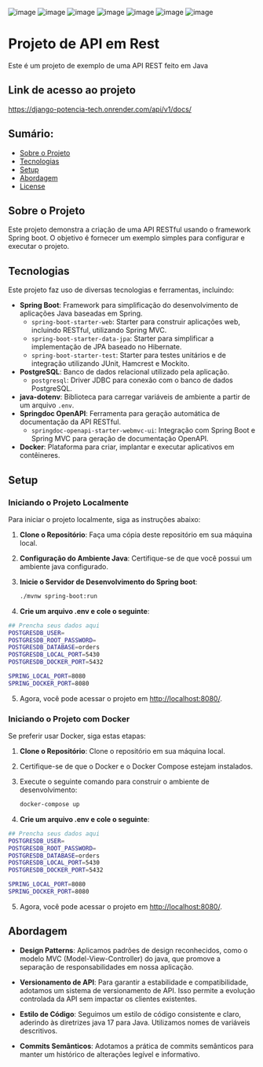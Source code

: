 ![image](https://img.shields.io/badge/GitHub_Actions-2088FF?style=for-the-badge&logo=github-actions&logoColor=white)
![image](https://img.shields.io/badge/Render-46E3B7?style=for-the-badge&logo=render&logoColor=white)
![image](https://img.shields.io/badge/PostgreSQL-316192?style=for-the-badge&logo=postgresql&logoColor=white)
![image](https://img.shields.io/badge/Docker-2CA5E0?style=for-the-badge&logo=docker&logoColor=white)
![image](https://img.shields.io/badge/Spring_Boot-6DB33F?style=for-the-badge&logo=spring-boot&logoColor=white)
![image](https://img.shields.io/badge/Maven-C71A36?style=for-the-badge&logo=apache-maven&logoColor=white)
![image](https://img.shields.io/badge/Java-007396?style=for-the-badge&logo=java&logoColor=white)

# Projeto de API em Rest

Este é um projeto de exemplo de uma API REST feito em Java

## Link de acesso ao projeto

https://django-potencia-tech.onrender.com/api/v1/docs/

## Sumário:

- [Sobre o Projeto](#sobre-o-projeto)
- [Tecnologias](#tecnologias)
- [Setup](#setup)
- [Abordagem](#abordagem)
- [License](#license)

## Sobre o Projeto

Este projeto demonstra a criação de uma API RESTful usando o framework Spring boot. O objetivo é fornecer um exemplo simples para configurar e executar o projeto.

## Tecnologias

Este projeto faz uso de diversas tecnologias e ferramentas, incluindo:

- **Spring Boot**: Framework para simplificação do desenvolvimento de aplicações Java baseadas em Spring.
  - `spring-boot-starter-web`: Starter para construir aplicações web, incluindo RESTful, utilizando Spring MVC.
  - `spring-boot-starter-data-jpa`: Starter para simplificar a implementação de JPA baseado no Hibernate.
  - `spring-boot-starter-test`: Starter para testes unitários e de integração utilizando JUnit, Hamcrest e Mockito.
- **PostgreSQL**: Banco de dados relacional utilizado pela aplicação.
  - `postgresql`: Driver JDBC para conexão com o banco de dados PostgreSQL.
- **java-dotenv**: Biblioteca para carregar variáveis de ambiente a partir de um arquivo `.env`.
- **Springdoc OpenAPI**: Ferramenta para geração automática de documentação da API RESTful.
  - `springdoc-openapi-starter-webmvc-ui`: Integração com Spring Boot e Spring MVC para geração de documentação OpenAPI.
- **Docker**: Plataforma para criar, implantar e executar aplicativos em contêineres.

## Setup

### Iniciando o Projeto Localmente

Para iniciar o projeto localmente, siga as instruções abaixo:

1. **Clone o Repositório**: Faça uma cópia deste repositório em sua máquina local.

2. **Configuração do Ambiente Java**: Certifique-se de que você possui um ambiente java configurado.

3. **Inicie o Servidor de Desenvolvimento do Spring boot**:

   ```bash
   ./mvnw spring-boot:run
   ```

4. **Crie um arquivo .env e cole o seguinte**:

```bash
## Prencha seus dados aqui
POSTGRESDB_USER=
POSTGRESDB_ROOT_PASSWORD=
POSTGRESDB_DATABASE=orders
POSTGRESDB_LOCAL_PORT=5430
POSTGRESDB_DOCKER_PORT=5432

SPRING_LOCAL_PORT=8080
SPRING_DOCKER_PORT=8080
```

5. Agora, você pode acessar o projeto em [http://localhost:8080/](http://localhost:8080/).

### Iniciando o Projeto com Docker

Se preferir usar Docker, siga estas etapas:

1. **Clone o Repositório**: Clone o repositório em sua máquina local.

2. Certifique-se de que o Docker e o Docker Compose estejam instalados.

3. Execute o seguinte comando para construir o ambiente de desenvolvimento:

   ```bash
   docker-compose up
   ```

4. **Crie um arquivo .env e cole o seguinte**:

```bash
## Prencha seus dados aqui
POSTGRESDB_USER=
POSTGRESDB_ROOT_PASSWORD=
POSTGRESDB_DATABASE=orders
POSTGRESDB_LOCAL_PORT=5430
POSTGRESDB_DOCKER_PORT=5432

SPRING_LOCAL_PORT=8080
SPRING_DOCKER_PORT=8080
```

5. Agora, você pode acessar o projeto em [http://localhost:8080/](http://localhost:8080/).

## Abordagem

- **Design Patterns**: Aplicamos padrões de design reconhecidos, como o modelo MVC (Model-View-Controller) do java, que promove a separação de responsabilidades em nossa aplicação.

- **Versionamento de API**: Para garantir a estabilidade e compatibilidade, adotamos um sistema de versionamento de API. Isso permite a evolução controlada da API sem impactar os clientes existentes.

- **Estilo de Código**: Seguimos um estilo de código consistente e claro, aderindo às diretrizes java 17 para Java. Utilizamos nomes de variáveis descritivos.

- **Commits Semânticos**: Adotamos a prática de commits semânticos para manter um histórico de alterações legível e informativo.
